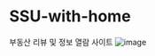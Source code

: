 # SSU-with-home
부동산 리뷰 및 정보 열람 사이트
![image](https://github.com/tae-uk-k/SSU-with-home/assets/110802129/046bdda0-727a-4845-bedd-a180f27b4f14)
